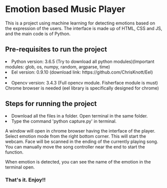 

<h1> Emotion based Music Player </h1>

<p> This is a project using machine learning for detecting emotions based on the expression of the users. The interface is made up of HTML, CSS and JS, and the main code is of Python. </p>

<h2> Pre-requisites to run the project </h2>

<p>
  <li> Python version: 3.6.5 (Try to download all python modules)(Important modules: glob, os, numpy, random, argparse, time) </li>
  <li> Eel version: 0.9.10 (download link: https://github.com/ChrisKnott/Eel) <li>
  <li> Opencv version: 3.4.3 (Full opencv module. Fisherface module is must) </li>
  </li> Chrome browser is needed (eel library is specifically designed for chrome) </li>
</p>

<h2> Steps for running the project </h2>

<p>
  <li> Download all the files in a folder. Open terminal in the same folder. </li>
  <li> Type the command 'python capture.py' in terminal. </li>

A window will open in chrome browser having the interface of the player. Select emotion mode from the right bottom corner. This will start the webcam. Face will be scanned in the ending of the currently playing song. You can manually move the song controller near the end to start the function. 

When emotion is detected, you can see the name of the emotion in the terminal open.

</p>

<h3> That's it. Enjoy!! </h3>
